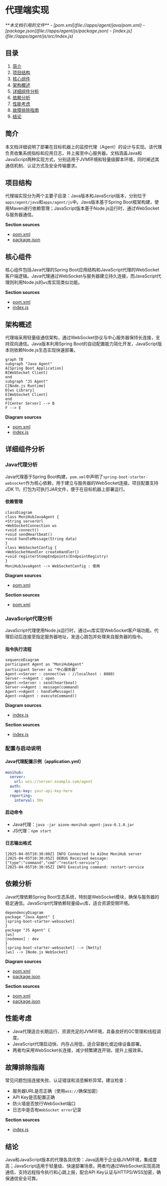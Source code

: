 # 代理端实现

<cite>
**本文档引用的文件**
- [pom.xml](file://apps/agent/java/pom.xml)
- [package.json](file://apps/agent/js/package.json)
- [index.js](file://apps/agent/js/src/index.js)
</cite>

## 目录
1. [简介](#简介)
2. [项目结构](#项目结构)
3. [核心组件](#核心组件)
4. [架构概述](#架构概述)
5. [详细组件分析](#详细组件分析)
6. [依赖分析](#依赖分析)
7. [性能考虑](#性能考虑)
8. [故障排除指南](#故障排除指南)
9. [结论](#结论)

## 简介
本文档详细说明了部署在目标机器上的监控代理（Agent）的设计与实现。该代理负责收集系统指标和应用日志，并上报至中心服务器。文档涵盖Java和JavaScript两种实现方式，分别适用于JVM环境和轻量级脚本环境，同时阐述其通信机制、认证方式及安全传输要求。

## 项目结构
代理端实现分为两个主要子目录：Java版本和JavaScript版本，分别位于`apps/agent/java`和`apps/agent/js`中。Java版本基于Spring Boot框架构建，使用Maven进行依赖管理；JavaScript版本基于Node.js运行时，通过WebSocket与服务器通信。

**Section sources**
- [pom.xml](file://apps/agent/java/pom.xml)
- [package.json](file://apps/agent/js/package.json)

## 核心组件
核心组件包括Java代理的Spring Boot应用结构和JavaScript代理的WebSocket客户端逻辑。Java代理通过WebSocket与服务器建立持久连接，而JavaScript代理则利用Node.js的`ws`库实现类似功能。

**Section sources**
- [pom.xml](file://apps/agent/java/pom.xml#L1-L38)
- [index.js](file://apps/agent/js/src/index.js#L1-L66)

## 架构概述
代理端采用轻量级通信架构，通过WebSocket协议与中心服务器保持长连接，支持双向通信。Java版本利用Spring Boot的自动配置能力简化开发，JavaScript版本则依赖Node.js生态实现快速部署。

```mermaid
graph TB
subgraph "Java Agent"
A[Spring Boot Application]
B[WebSocket Client]
end
subgraph "JS Agent"
C[Node.js Runtime]
D[ws Library]
E[WebSocket Client]
end
F[Center Server] --> B
F --> E
```

**Diagram sources**
- [pom.xml](file://apps/agent/java/pom.xml#L1-L38)
- [index.js](file://apps/agent/js/src/index.js#L1-L66)

## 详细组件分析

### Java代理分析
Java代理基于Spring Boot构建，`pom.xml`中声明了`spring-boot-starter-websocket`作为核心依赖，用于建立与服务器的WebSocket连接。项目配置支持JDK 11，打包为可执行JAR文件，便于在目标机器上部署运行。

#### 依赖管理
```mermaid
classDiagram
class MoniHubJavaAgent {
+String serverUrl
+WebSocketConnection ws
+void connect()
+void sendHeartbeat()
+void handleMessage(String data)
}
class WebSocketConfig {
+WebSocketHandler createHandler()
+void registerStompEndpoints(EndpointRegistry)
}
MoniHubJavaAgent --> WebSocketConfig : 使用
```

**Diagram sources**
- [pom.xml](file://apps/agent/java/pom.xml#L1-L38)

**Section sources**
- [pom.xml](file://apps/agent/java/pom.xml#L1-L38)

### JavaScript代理分析
JavaScript代理使用Node.js运行时，通过`ws`库实现WebSocket客户端功能。代理启动后连接至指定服务器地址，发送心跳包并处理来自服务器的指令。

#### 指令执行流程
```mermaid
sequenceDiagram
participant Agent as "MoniHubAgent"
participant Server as "中心服务器"
Agent->>Server : connect(ws : //localhost : 8080)
Server-->>Agent : open
Agent->>Server : send(heartbeat)
Server->>Agent : message(command)
Agent->>Agent : handleMessage()
Agent->>Agent : executeCommand()
```

**Diagram sources**
- [index.js](file://apps/agent/js/src/index.js#L1-L66)

**Section sources**
- [index.js](file://apps/agent/js/src/index.js#L1-L66)

### 配置与启动说明
#### Java代理配置示例（application.yml）
```yaml
monihub:
  server:
    url: wss://server.example.com/agent
  auth:
    api-key: your-api-key-here
  reporting:
    interval: 30s
```

#### 启动命令
- Java代理：`java -jar aione-monihub-agent-java-0.1.0.jar`
- JS代理：`npm start`

#### 日志输出格式
```
[2025-04-05T10:30:00Z] INFO Connected to AiOne MoniHub server
[2025-04-05T10:30:05Z] DEBUG Received message: {"type":"command","cmd":"restart-service"}
[2025-04-05T10:30:05Z] INFO Executing command: restart-service
```

## 依赖分析
Java代理依赖Spring Boot生态系统，特别是WebSocket模块，确保与服务器的稳定通信。JavaScript代理依赖轻量级`ws`库，适合资源受限环境。

```mermaid
dependencyDiagram
package "Java Agent" {
[spring-boot-starter-websocket]
}
package "JS Agent" {
[ws]
[nodemon] : dev
}
[spring-boot-starter-websocket] --> [Netty]
[ws] --> [Node.js WebSocket]
```

**Diagram sources**
- [pom.xml](file://apps/agent/java/pom.xml#L1-L38)
- [package.json](file://apps/agent/js/package.json#L1-L15)

**Section sources**
- [pom.xml](file://apps/agent/java/pom.xml#L1-L38)
- [package.json](file://apps/agent/js/package.json#L1-L15)

## 性能考虑
- Java代理适合长期运行、资源充足的JVM环境，具备良好的GC管理和线程调度。
- JavaScript代理启动快、内存占用低，适合容器化或边缘设备部署。
- 两者均采用WebSocket长连接，减少频繁建连开销，提升上报效率。

## 故障排除指南
常见问题包括连接失败、认证错误和消息解析异常。建议检查：
- 服务器URL是否正确（使用`wss://`确保加密）
- API Key是否配置正确
- 防火墙是否放行WebSocket端口
- 日志中是否有`WebSocket error`记录

**Section sources**
- [index.js](file://apps/agent/js/src/index.js#L50-L55)

## 结论
Java和JavaScript版本的代理各具优势：Java适用于企业级JVM环境，集成度高；JavaScript适用于轻量级、快速部署场景。两者均通过WebSocket实现高效通信，支持远程指令执行和心跳上报，配合API Key认证与HTTPS/WSS加密，确保通信安全可靠。